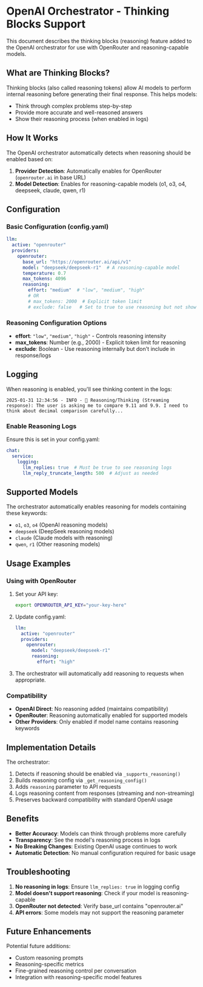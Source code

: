 # OpenAI Orchestrator - Thinking Blocks Support

This document describes the thinking blocks (reasoning) feature added to the OpenAI orchestrator for use with OpenRouter and reasoning-capable models.

## What are Thinking Blocks?

Thinking blocks (also called reasoning tokens) allow AI models to perform internal reasoning before generating their final response. This helps models:
- Think through complex problems step-by-step
- Provide more accurate and well-reasoned answers
- Show their reasoning process (when enabled in logs)

## How It Works

The OpenAI orchestrator automatically detects when reasoning should be enabled based on:

1. **Provider Detection**: Automatically enables for OpenRouter (`openrouter.ai` in base URL)
2. **Model Detection**: Enables for reasoning-capable models (o1, o3, o4, deepseek, claude, qwen, r1)

## Configuration

### Basic Configuration (config.yaml)

```yaml
llm:
  active: "openrouter"
  providers:
    openrouter:
      base_url: "https://openrouter.ai/api/v1"
      model: "deepseek/deepseek-r1"  # A reasoning-capable model
      temperature: 0.7
      max_tokens: 4096
      reasoning:
        effort: "medium"  # "low", "medium", "high"
        # OR
        # max_tokens: 2000  # Explicit token limit
        # exclude: false   # Set to true to use reasoning but not show in logs
```

### Reasoning Configuration Options

- **effort**: `"low"`, `"medium"`, `"high"` - Controls reasoning intensity
- **max_tokens**: Number (e.g., 2000) - Explicit token limit for reasoning
- **exclude**: Boolean - Use reasoning internally but don't include in response/logs

## Logging

When reasoning is enabled, you'll see thinking content in the logs:

```
2025-01-31 12:34:56 - INFO - 🧠 Reasoning/Thinking (Streaming response): The user is asking me to compare 9.11 and 9.9. I need to think about decimal comparison carefully...
```

### Enable Reasoning Logs

Ensure this is set in your config.yaml:

```yaml
chat:
  service:
    logging:
      llm_replies: true  # Must be true to see reasoning logs
      llm_reply_truncate_length: 500  # Adjust as needed
```

## Supported Models

The orchestrator automatically enables reasoning for models containing these keywords:
- `o1`, `o3`, `o4` (OpenAI reasoning models)
- `deepseek` (DeepSeek reasoning models)
- `claude` (Claude models with reasoning)
- `qwen`, `r1` (Other reasoning models)

## Usage Examples

### Using with OpenRouter

1. Set your API key:
   ```bash
   export OPENROUTER_API_KEY="your-key-here"
   ```

2. Update config.yaml:
   ```yaml
   llm:
     active: "openrouter"
     providers:
       openrouter:
         model: "deepseek/deepseek-r1"
         reasoning:
           effort: "high"
   ```

3. The orchestrator will automatically add reasoning to requests when appropriate.

### Compatibility

- **OpenAI Direct**: No reasoning added (maintains compatibility)
- **OpenRouter**: Reasoning automatically enabled for supported models
- **Other Providers**: Only enabled if model name contains reasoning keywords

## Implementation Details

The orchestrator:
1. Detects if reasoning should be enabled via `_supports_reasoning()`
2. Builds reasoning config via `_get_reasoning_config()`
3. Adds `reasoning` parameter to API requests
4. Logs reasoning content from responses (streaming and non-streaming)
5. Preserves backward compatibility with standard OpenAI usage

## Benefits

- **Better Accuracy**: Models can think through problems more carefully
- **Transparency**: See the model's reasoning process in logs
- **No Breaking Changes**: Existing OpenAI usage continues to work
- **Automatic Detection**: No manual configuration required for basic usage

## Troubleshooting

1. **No reasoning in logs**: Ensure `llm_replies: true` in logging config
2. **Model doesn't support reasoning**: Check if your model is reasoning-capable
3. **OpenRouter not detected**: Verify base_url contains "openrouter.ai"
4. **API errors**: Some models may not support the reasoning parameter

## Future Enhancements

Potential future additions:
- Custom reasoning prompts
- Reasoning-specific metrics
- Fine-grained reasoning control per conversation
- Integration with reasoning-specific model features
